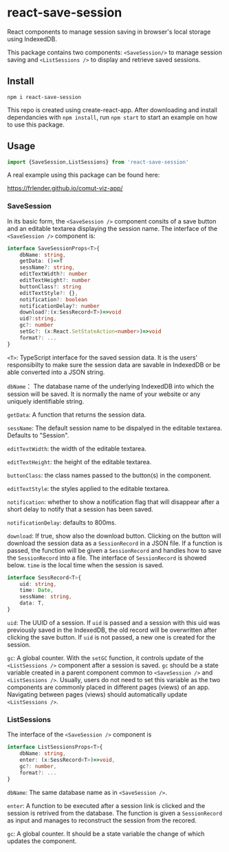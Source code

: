 # react-save-session

React components to manage session saving in browser's local storage using IndexedDB. 

This package contains two components: `<SaveSession/>` to manage session saving and `<ListSessions />` to display and retrieve saved sessions.

## Install
```shell
npm i react-save-session
```
This repo is created using create-react-app. After downloading and install dependancies with `npm install`, run `npm start` to start an example on how to use this package.

## Usage
```TypeScript
import {SaveSession,ListSessions} from 'react-save-session'
```
A real example using this package can be found here:

https://frlender.github.io/comut-viz-app/

### SaveSession
In its basic form, the `<SaveSession />` component consits of a save button and an editable textarea displaying the session name. The interface of the `<SaveSession />` component is:

```TypeScript
interface SaveSessionProps<T>{
    dbName: string,
    getData: ()=>T
    sessName?: string,
    editTextWidth?: number
    editTextHeight?: number
    buttonClass?: string
    editTextStyle?: {},
    notification?: boolean
    notificationDelay?: number
    download?:(x:SessRecord<T>)=>void
    uid?:string,
    gc?: number
    setGc?: (x:React.SetStateAction<number>)=>void
    format?: ...
}
```
`<T>`: TypeScript interface for the saved session data. It is the users' responsibilty to make sure the session data are savable in IndexedDB or be able converted into a JSON string. 

`dbName`： The database name of the underlying IndexedDB into which the session will be saved. It is normally the name of your website or any uniquely identifiable string.

`getData`: A function that returns the session data.

`sessName`: The default session name to be dispalyed in the editable textarea. Defaults to "Session".

`editTextWidth`: the width of the editable textarea.

`editTextHeight`: the height of the editable textarea.

`buttonClass`: the class names passed to the button(s) in the component.

`editTextStyle`: the styles applied to the editable textarea.

`notification`: whether to show a notification flag that will disappear after a short delay to notify that a session has been saved.

`notificationDelay`: defaults to 800ms.

`download`: If true, show also the download button. Clicking on the button will download the session data as a `SessionRecord` in a JSON file. If a function is passed, the function will be given a `SessionRecord` and handles how to save the `SessionRecord` into a file. The interface of `SessionRecord` is showed below. `time` is the local time when the session is saved.

```TypeScript
interface SessRecord<T>{
    uid: string,
    time: Date,
    sessName: string,
    data: T,
}
```

`uid`: The UUID of a session. If `uid` is passed and a session with this uid was previously saved in the IndexedDB, the old record will be overwritten after clicking the save button. If `uid` is not passed, a new one is created for the session.

`gc`: A global counter. With the `setGC` function, it controls update of the `<ListSessions />` component after a session is saved. `gc` should be a state variable created in a parent component common to `<SaveSession />` and  `<ListSessions />`. Usually, users do not need to set this variable as the two components are commonly placed in different pages (views) of an app. Navigating between pages (views) should automatically update `<ListSessions />`. 


### ListSessions
The interface of the `<SaveSession />` component is
```TypeScript
interface ListSessionsProps<T>{
    dbName: string,
    enter: (x:SessRecord<T>)=>void,
    gc?: number,
    format?: ...
}
```
`dbName`: The same database name as in `<SaveSession />`.

`enter`: A function to be executed after a session link is clicked and the session is retrived from the database. The function is given a `SessionRecord` as input and manages to reconstruct the session from the recored.

`gc`: A global counter. It should be a state variable the change of which updates the component.

